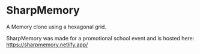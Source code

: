 # SharpMemory
A Memory clone using a hexagonal grid.

SharpMemory was made for a promotional school event and is hosted here:<br />
https://sharpmemory.netlify.app/
